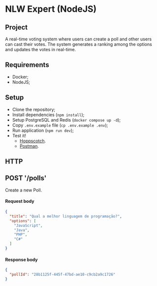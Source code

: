 # NLW Expert (NodeJS)

## Project
A real-time voting system where users can create a poll and other users can cast their votes. The system generates a ranking among the options and updates the votes in real-time.

## Requirements
- Docker;
- NodeJS;

## Setup

- Clone the repository;
- Install dependencies (`npm install`);
- Setup PostgreSQL and Redis (`docker compose up -d`);
- Copy `.env.example` file (`cp .env.example .env`);
- Run application (`npm run dev`);
- Test it! 
    - [Hoppscotch](https://hoppscotch.io/).
    - [Postman](https://www.postman.com/).

## HTTP

## POST '/polls'

Create a new Poll.

#### Request body
```json
{
  "title": "Qual a melhor linguagem de programação?",
  "options": [
    "JavaScript",
    "Java",
    "PHP",
    "C#"
  ]
}
```
#### Response body  

```json
{
  "pollId": "28b1125f-445f-47bd-ae10-c9cb2a9c1726"
}
```
